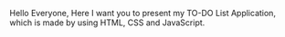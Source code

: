 Hello Everyone,
Here I want you to present my TO-DO List Application,
  which is made by using HTML, CSS and JavaScript.
